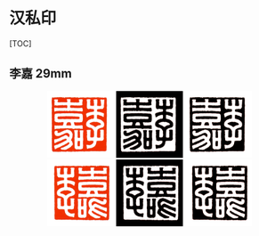 # 汉私印

[TOC]

## 李嘉 29mm

<div align="center">
    <img width="120" height="auto" src="汉私印_img/李嘉29mm/李嘉29mm_1.png"/>
    <img width="120" height="auto" src="汉私印_img/李嘉29mm/李嘉29mm_2.png"/>    
    <img width="120" height="auto" src="汉私印_img/李嘉29mm/李嘉29mm_3.png"/>
</div>

<div align="center">
    <img width="120" height="auto" src="汉私印_img/李嘉29mm/李嘉29mm_4.png"/>
    <img width="120" height="auto" src="汉私印_img/李嘉29mm/李嘉29mm_5.png"/>    
    <img width="120" height="auto" src="汉私印_img/李嘉29mm/李嘉29mm_6.png"/>
</div>





